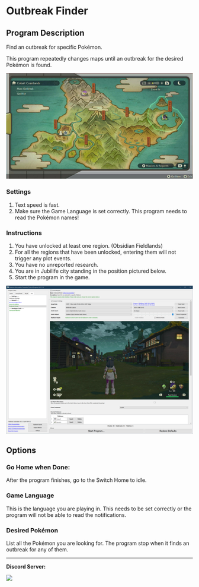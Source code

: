 # Outbreak Finder

## Program Description

Find an outbreak for specific Pokémon.

This program repeatedly changes maps until an outbreak for the desired Pokémon is found.

<img src="images/OutbreakFinder-0.jpg">

### Settings

1. Text speed is fast.
1. Make sure the Game Language is set correctly. This program needs to read the Pokémon names!

### Instructions

1. You have unlocked at least one region. (Obsidian Fieldlands)
2. For all the regions that have been unlocked, entering them will not trigger any plot events.
3. You have no unreported research.
4. You are in Jubilife city standing in the position pictured below.
5. Start the program in the game.

<img src="images/OutbreakFinder-1.png">

## Options

### Go Home when Done:

After the program finishes, go to the Switch Home to idle.

### Game Language

This is the language you are playing in. This needs to be set correctly or the program will not be able to read the notifications.

### Desired Pokémon

List all the Pokémon you are looking for. The program stop when it finds an outbreak for any of them.

<hr>

**Discord Server:** 

[<img src="https://canary.discordapp.com/api/guilds/695809740428673034/widget.png?style=banner2">](https://discord.gg/cQ4gWxN)
